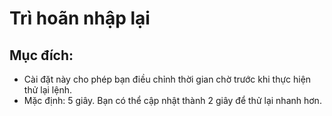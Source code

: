 # **Trì hoãn nhập lại**

## Mục đích:

- Cài đặt này cho phép bạn điều chỉnh thời gian chờ trước khi thực hiện thử lại lệnh.
- Mặc định: 5 giây. Bạn có thể cập nhật thành 2 giây để thử lại nhanh hơn.
